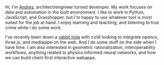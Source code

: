 Hi, I'm [Andres](https://andresroncal.com/), architect/engineer turned developer. My work focuses on data and automation in the built environment. I like to work in Python, JavaScript, and Grasshopper, but I'm happy to use whatever tool is most suited for the job at hand. I enjoy learning and teaching, and listening to true crime while I do some work.

I've recently been down a [rabbit hole](https://github.com/ronmaccms/threejs-games) with cv/dl looking to integrate opencv, three.js, and mediapipe on the web. And I do some stuff on the side when I have time. I am also interested in geometric rationalization, interoperability workflows, anything related to physics informed neural networks, and how we can build client-first interactive webapps.
